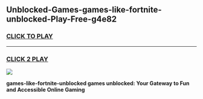 
## Unblocked-Games-games-like-fortnite-unblocked-Play-Free-g4e82
<h3>
<a href="https://premium76.site?title=games-like-fortnite-unblocked&ref=21A">CLICK TO PLAY</a></h3>
<hr>

<h3>
<a href="https://premium76.site?title=games-like-fortnite-unblocked&ref=21A">CLICK 2 PLAY</a>
  
</h3>

<a href="https://premium76.site?title=games-like-fortnite-unblocked&ref=21A"><img src="https://clearcache.store/games.png"></a>


**games-like-fortnite-unblocked games unblocked: Your Gateway to Fun and Accessible Online Gaming**

